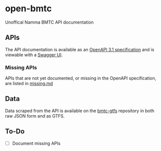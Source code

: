 # open-bmtc

Unoffical Namma BMTC API documentation

## APIs

The API documentation is available as an [OpenAPI 3.1 specification](/api/bmtc.yaml) and is viewable with a [Swagger UI](https://nimmbus.netlify.app).

### Missing APIs

APIs that are not yet documented, or missing in the OpenAPI specification, are listed in [missing.md](/api/missing.md)

## Data

Data scraped from the API is available on the [bmtc-gtfs](https://github.com/Vonter/bmtc-gtfs) repository in both raw JSON form and as GTFS.

## To-Do

- [ ] Document missing APIs
